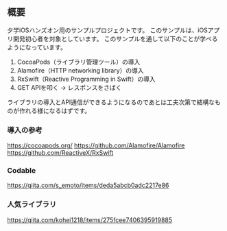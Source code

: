 ## 概要
夕学iOSハンズオン用のサンプルプロジェクトです。
このサンプルは、iOSアプリ開発初心者を対象としています。
このサンプルを通して以下のことが学べるようになっています。

1. CocoaPods（ライブラリ管理ツール）の導入
2. Alamofire（HTTP networking library）の導入
3. RxSwift（Reactive Programming in Swift）の導入
4. GET APIを叩く → レスポンスをさばく

ライブラリの導入とAPI通信ができるようになるのであとは工夫次第で結構なものが作れる様になるはずです。

### 導入の参考
https://cocoapods.org/
https://github.com/Alamofire/Alamofire
https://github.com/ReactiveX/RxSwift
  
### Codable  
https://qiita.com/s_emoto/items/deda5abcb0adc2217e86

### 人気ライブラリ  
https://qiita.com/kohei1218/items/275fcee7406395919885
